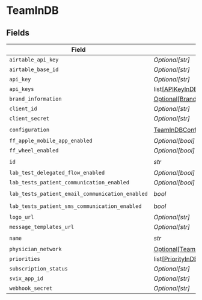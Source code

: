 # TeamInDB


## Fields

| Field                                                                                   | Type                                                                                    | Required                                                                                | Description                                                                             |
| --------------------------------------------------------------------------------------- | --------------------------------------------------------------------------------------- | --------------------------------------------------------------------------------------- | --------------------------------------------------------------------------------------- |
| `airtable_api_key`                                                                      | *Optional[str]*                                                                         | :heavy_minus_sign:                                                                      | N/A                                                                                     |
| `airtable_base_id`                                                                      | *Optional[str]*                                                                         | :heavy_minus_sign:                                                                      | N/A                                                                                     |
| `api_key`                                                                               | *Optional[str]*                                                                         | :heavy_minus_sign:                                                                      | N/A                                                                                     |
| `api_keys`                                                                              | list[[APIKeyInDB](../../models/shared/apikeyindb.md)]                                   | :heavy_minus_sign:                                                                      | N/A                                                                                     |
| `brand_information`                                                                     | [Optional[BrandInformation]](../../models/shared/brandinformation.md)                   | :heavy_minus_sign:                                                                      | N/A                                                                                     |
| `client_id`                                                                             | *Optional[str]*                                                                         | :heavy_minus_sign:                                                                      | N/A                                                                                     |
| `client_secret`                                                                         | *Optional[str]*                                                                         | :heavy_minus_sign:                                                                      | N/A                                                                                     |
| `configuration`                                                                         | [TeamInDBConfiguration](../../models/shared/teamindbconfiguration.md)                   | :heavy_check_mark:                                                                      | N/A                                                                                     |
| `ff_apple_mobile_app_enabled`                                                           | *Optional[bool]*                                                                        | :heavy_minus_sign:                                                                      | N/A                                                                                     |
| `ff_wheel_enabled`                                                                      | *Optional[bool]*                                                                        | :heavy_minus_sign:                                                                      | N/A                                                                                     |
| `id`                                                                                    | *str*                                                                                   | :heavy_check_mark:                                                                      | N/A                                                                                     |
| `lab_test_delegated_flow_enabled`                                                       | *Optional[bool]*                                                                        | :heavy_minus_sign:                                                                      | N/A                                                                                     |
| `lab_tests_patient_communication_enabled`                                               | *Optional[bool]*                                                                        | :heavy_minus_sign:                                                                      | N/A                                                                                     |
| `lab_tests_patient_email_communication_enabled`                                         | *bool*                                                                                  | :heavy_check_mark:                                                                      | N/A                                                                                     |
| `lab_tests_patient_sms_communication_enabled`                                           | *bool*                                                                                  | :heavy_check_mark:                                                                      | N/A                                                                                     |
| `logo_url`                                                                              | *Optional[str]*                                                                         | :heavy_minus_sign:                                                                      | N/A                                                                                     |
| `message_templates_url`                                                                 | *Optional[str]*                                                                         | :heavy_minus_sign:                                                                      | N/A                                                                                     |
| `name`                                                                                  | *str*                                                                                   | :heavy_check_mark:                                                                      | N/A                                                                                     |
| `physician_network`                                                                     | [Optional[TeamInDBPhysicianNetworkT]](../../models/shared/teamindbphysiciannetworkt.md) | :heavy_minus_sign:                                                                      | N/A                                                                                     |
| `priorities`                                                                            | list[[PriorityInDB](../../models/shared/priorityindb.md)]                               | :heavy_minus_sign:                                                                      | N/A                                                                                     |
| `subscription_status`                                                                   | *Optional[str]*                                                                         | :heavy_minus_sign:                                                                      | N/A                                                                                     |
| `svix_app_id`                                                                           | *Optional[str]*                                                                         | :heavy_minus_sign:                                                                      | N/A                                                                                     |
| `webhook_secret`                                                                        | *Optional[str]*                                                                         | :heavy_minus_sign:                                                                      | N/A                                                                                     |